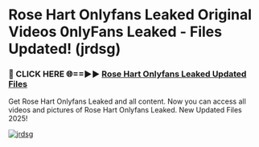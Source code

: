 # Rose Hart Onlyfans Leaked Original Videos 0nlyFans Leaked - Files Updated! (jrdsg)

<h3>🔴 CLICK HERE 🌐==►► <a href="https://tinyurl.com/2m67pmp6" rel="nofollow">Rose Hart Onlyfans Leaked Updated Files</a></h3>

Get Rose Hart Onlyfans Leaked and all content. Now you can access all videos and pictures of Rose Hart Onlyfans Leaked. New Updated Files 2025!

[![jrdsg](https://i.imgur.com/H4QAA4z.gif)](https://tinyurl.com/2m67pmp6)